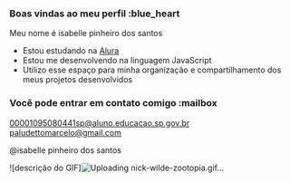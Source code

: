 ### Boas vindas ao meu perfil :blue_heart

Meu nome é isabelle pinheiro dos santos 

- Estou estudando na [Alura](https://www.alura.com.br)
- Estou me desenvolvendo na linguagem JavaScript
- Utilizo esse espaço para minha organização e compartilhamento dos meus projetos desenvolvidos

### Você pode entrar em contato comigo :mailbox
00001095080441sp@aluno.educacao.sp.gov.br 
paludettomarcelo@gmail.com

@isabelle pinheiro dos santos

![descrição do GIF]![Uploading nick-wilde-zootopia.gif…]()


